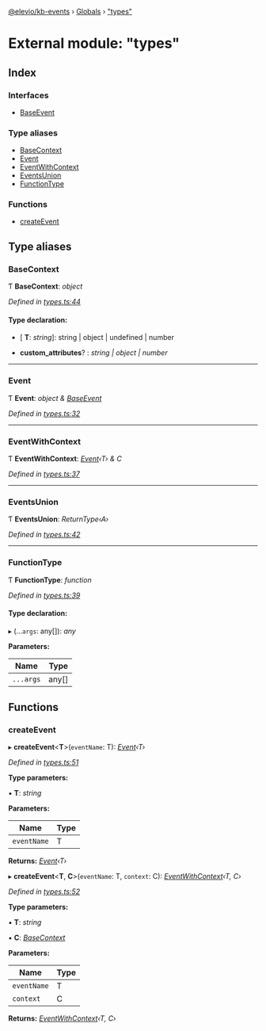[@elevio/kb-events](../README.md) › [Globals](../globals.md) › ["types"](_types_.md)

# External module: "types"

## Index

### Interfaces

* [BaseEvent](../interfaces/_types_.baseevent.md)

### Type aliases

* [BaseContext](_types_.md#basecontext)
* [Event](_types_.md#event)
* [EventWithContext](_types_.md#eventwithcontext)
* [EventsUnion](_types_.md#eventsunion)
* [FunctionType](_types_.md#functiontype)

### Functions

* [createEvent](_types_.md#createevent)

## Type aliases

###  BaseContext

Ƭ **BaseContext**: *object*

*Defined in [types.ts:44](https://github.com/elevio/kb-events/blob/9fb318c/src/types.ts#L44)*

#### Type declaration:

* \[ **T**: *string*\]: string | object | undefined | number

* **custom_attributes**? : *string | object | number*

___

###  Event

Ƭ **Event**: *object & [BaseEvent](../interfaces/_types_.baseevent.md)*

*Defined in [types.ts:32](https://github.com/elevio/kb-events/blob/9fb318c/src/types.ts#L32)*

___

###  EventWithContext

Ƭ **EventWithContext**: *[Event](_types_.md#event)‹T› & C*

*Defined in [types.ts:37](https://github.com/elevio/kb-events/blob/9fb318c/src/types.ts#L37)*

___

###  EventsUnion

Ƭ **EventsUnion**: *ReturnType‹A›*

*Defined in [types.ts:42](https://github.com/elevio/kb-events/blob/9fb318c/src/types.ts#L42)*

___

###  FunctionType

Ƭ **FunctionType**: *function*

*Defined in [types.ts:39](https://github.com/elevio/kb-events/blob/9fb318c/src/types.ts#L39)*

#### Type declaration:

▸ (...`args`: any[]): *any*

**Parameters:**

Name | Type |
------ | ------ |
`...args` | any[] |

## Functions

###  createEvent

▸ **createEvent**<**T**>(`eventName`: T): *[Event](_types_.md#event)‹T›*

*Defined in [types.ts:51](https://github.com/elevio/kb-events/blob/9fb318c/src/types.ts#L51)*

**Type parameters:**

▪ **T**: *string*

**Parameters:**

Name | Type |
------ | ------ |
`eventName` | T |

**Returns:** *[Event](_types_.md#event)‹T›*

▸ **createEvent**<**T**, **C**>(`eventName`: T, `context`: C): *[EventWithContext](_types_.md#eventwithcontext)‹T, C›*

*Defined in [types.ts:52](https://github.com/elevio/kb-events/blob/9fb318c/src/types.ts#L52)*

**Type parameters:**

▪ **T**: *string*

▪ **C**: *[BaseContext](_types_.md#basecontext)*

**Parameters:**

Name | Type |
------ | ------ |
`eventName` | T |
`context` | C |

**Returns:** *[EventWithContext](_types_.md#eventwithcontext)‹T, C›*
